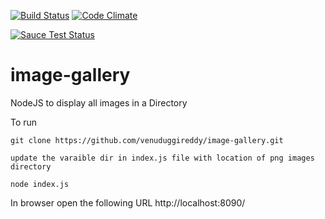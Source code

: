 
 [![Build Status](https://travis-ci.org/venuduggireddy/image-gallery.svg?branch=master)](https://travis-ci.org/venuduggireddy/image-gallery)
 [![Code Climate](https://codeclimate.com/github/venuduggireddy/image-gallery/badges/gpa.svg)](https://codeclimate.com/github/venuduggireddy/image-gallery)
 
 
 [![Sauce Test Status](https://saucelabs.com/browser-matrix/vduggireddy.svg)](https://saucelabs.com/u/vduggireddy)

# image-gallery 
NodeJS to display all images in a Directory

To run

```
git clone https://github.com/venuduggireddy/image-gallery.git

update the varaible dir in index.js file with location of png images directory

node index.js
```

In browser open the following URL http://localhost:8090/

